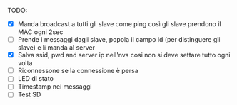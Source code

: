 TODO:
- [x] Manda broadcast a tutti gli slave come ping così gli slave prendono il MAC ogni 2sec
- [ ] Prende i messaggi dagli slave, popola il campo id (per distinguere gli slave) e li manda al server
- [x] Salva ssid, pwd and server ip nell'nvs cosi non si deve settare tutto ogni volta
- [ ] Riconnessone se la connessione è persa
- [ ] LED di stato
- [ ] Timestamp nei messaggi
- [ ] Test SD
